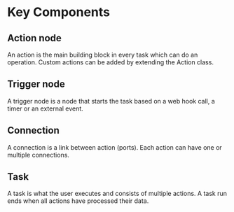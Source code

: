 # Key Components

## Action node
An action is the main building block in every task which can do an operation. Custom actions can be added by extending the Action class.

## Trigger node
A trigger node is a node that starts the task based on a web hook call, a timer or an external event.

## Connection
A connection is a link between action (ports). Each action can have one or multiple connections.

## Task
A task is what the user executes and consists of multiple actions. A task run ends when all actions have processed their data.